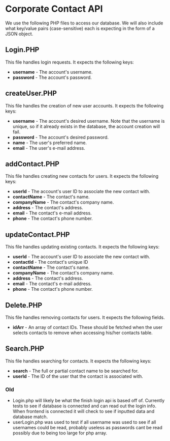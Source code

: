 # Corporate Contact API
We use the following PHP files to access our database. We will also include what key/value pairs (case-sensitive) each is expecting in the form of a JSON object.

## Login.PHP
This file handles login requests. It expects the following keys:
- **username** - The account's username.
- **password** - The account's password.

## createUser.PHP
This file handles the creation of new user accounts. It expects the following keys:
- **username** - The account's desired username. Note that the username is unique, so if it already exists in the database, the account creation will fail.
- **password** - The account's desired password.
- **name** - The user's preferred name.
- **email** - The user's e-mail address.

## addContact.PHP
This file handles creating new contacts for users. It expects the following keys:
- **userId** - The account's user ID to associate the new contact with.
- **contactName** - The contact's name.
- **companyName** - The contact's company name.
- **address** - The contact's address.
- **email** - The contact's e-mail address.
- **phone** - The contact's phone number.

## updateContact.PHP
This file handles updating existing contacts. It expects the following keys:
- **userId** - The account's user ID to associate the new contact with.
- **contactId** - The contact's unique ID
- **contactName** - The contact's name.
- **companyName** - The contact's company name.
- **address** - The contact's address.
- **email** - The contact's e-mail address.
- **phone** - The contact's phone number.

## Delete.PHP
This file handles removing contacts for users. It expects the following fields.
- **idArr** - An array of contact IDs. These should be fetched when the user selects contacts to remove when accessing his/her contacts table.

## Search.PHP
This file handles searching for contacts. It expects the following keys:
- **search** - The full or partial contact name to be searched for.
- **userId** - The ID of the user that the contact is associated with.

### Old

- Login.php will likely be what the finish login api is based off of.  Currently tests to see if database is connected and can read out the login info.
  When frontend is connected it will check to see if inputted data and database match.
- userLogin.php was used to test if all username was used to see if all usernames could be read, probably useless as passwords cant be read
  possibly due to being too large for php array.

